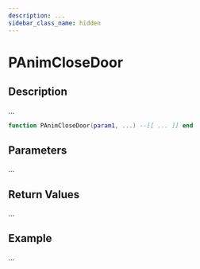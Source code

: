 ```yaml
---
description: ...
sidebar_class_name: hidden
---
```


# PAnimCloseDoor

## Description

...

```lua
function PAnimCloseDoor(param1, ...) --[[ ... ]] end
```

## Parameters

...

## Return Values

...

## Example

...

